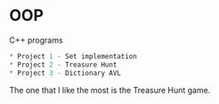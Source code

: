# OOP
C++ programs

``` C++
* Project 1 - Set implementation
* Project 2 - Treasure Hunt
* Project 3 - Dictionary AVL 
```

The one that I like the most is the Treasure Hunt game.
